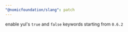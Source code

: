 ```yaml
---
"@nomicfoundation/slang": patch
---
```


enable yul's `true` and `false` keywords starting from `0.6.2`
